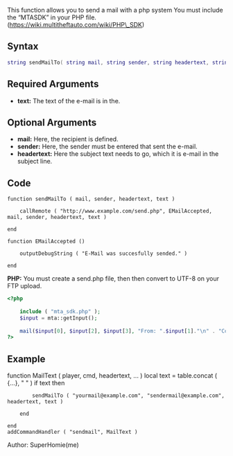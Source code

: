 <lowercasetitle/>

This function allows you to send a mail with a php system You must include the “MTASDK” in your PHP file. (https://wiki.multitheftauto.com/wiki/PHP\_SDK)

Syntax
------

``` lua
string sendMailTo( string mail, string sender, string headertext, string text)
```

Required Arguments
------------------

-   **text:** The text of the e-mail is in the.

Optional Arguments
------------------

-   **mail:** Here, the recipient is defined.
-   **sender:** Here, the sender must be entered that sent the e-mail.
-   **headertext:** Here the subject text needs to go, which it is e-mail in the subject line.

Code
----

    function sendMailTo ( mail, sender, headertext, text )

        callRemote ( "http://www.example.com/send.php", EMailAccepted, mail, sender, headertext, text )

    end

    function EMailAccepted ()

        outputDebugString ( "E-Mail was succesfully sended." )

    end

**PHP:** You must create a send.php file, then then convert to UTF-8 on your FTP upload.

``` php
<?php 
    
    include ( "mta_sdk.php" );
    $input = mta::getInput();
    
    mail($input[0], $input[2], $input[3], "From: ".$input[1]."\n" . "Content-Type: text/html; charset=iso-8859-1\n"); 
?>
```

Example
-------

<section name="Server" class="server" show="true">
    function MailText ( player, cmd, headertext, ... )
        local text = table.concat ( {...}, " " )
        if text then
            
            sendMailTo ( "yourmail@example.com", "sendermail@example.com", headertext, text )
            
        end
        
    end
    addCommandHandler ( "sendmail", MailText )

</section>
Author: SuperHomie(me)
